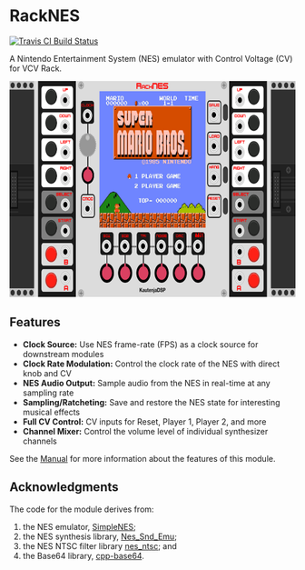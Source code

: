 # RackNES

[![Travis CI Build Status][BuildStatus]][BuildServer]

[BuildStatus]:  https://travis-ci.org/Kautenja/RackNES.svg?branch=master
[BuildServer]:  https://travis-ci.org/Kautenja/RackNES

A Nintendo Entertainment System (NES) emulator with Control Voltage (CV) for VCV Rack.

<p align="center">
<img alt="RackNES" src="manual/img/Plugin.svg" height="380px">
</p>

## Features

- **Clock Source:** Use NES frame-rate (FPS) as a clock source for downstream modules
- **Clock Rate Modulation:** Control the clock rate of the NES with direct knob and CV
- **NES Audio Output:** Sample audio from the NES in real-time at any sampling rate
- **Sampling/Ratcheting:** Save and restore the NES state for interesting musical effects
- **Full CV Control:** CV inputs for Reset, Player 1, Player 2, and more
- **Channel Mixer:** Control the volume level of individual synthesizer channels

See the [Manual][RackNES] for more information about the features of this module.

[RackNES]: https://github.com/Kautenja/RackNES/releases/latest/download/RackNES.pdf

## Acknowledgments

The code for the module derives from:

1. the NES emulator, [SimpleNES](https://github.com/amhndu/SimpleNES);
2. the NES synthesis library, [Nes_Snd_Emu](https://www.slack.net/~ant/libs/audio.html#Nes_Snd_Emu);
3. the NES NTSC filter library [nes_ntsc](http://slack.net/~ant/libs/ntsc.html#nes_ntsc); and
3. the Base64 library, [cpp-base64](https://github.com/ReneNyffenegger/cpp-base64).
